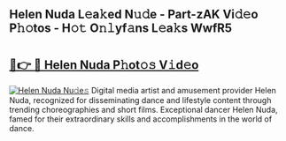## Helen Nuda L𝚎a𝚔ed N𝚞𝚍e - Part-zAK Vi𝚍𝚎o P𝚑𝚘tos - H𝚘𝚝 O𝚗𝚕yf𝚊ns L𝚎a𝚔s WwfR5

# <h2><a href="http://kff6t0t.oniu.top/?m=Helen+Nuda">🔗👉 🔴 Helen Nuda P𝚑ot𝚘𝚜 V𝚒d𝚎o</a></h2>

[![Helen Nuda Nu𝚍e𝚜](https://i.imgur.com/0qMVB7G.gif)](http://kff6t0t.oniu.top/?m=Helen+Nuda)
Digital media artist and amusement provider Helen Nuda, recognized for disseminating dance and lifestyle content through trending choreographies and short films. Exceptional dancer Helen Nuda, famed for their extraordinary skills and accomplishments in the world of dance.  
